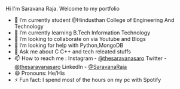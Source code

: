 Hi I'm Saravana Raja. Welcome to my portfolio

- 🔭 I’m currently student @Hindusthan College of Engineering And Technology
- 🌱 I’m currently learning B.Tech Information Technology
- 👯 I’m looking to collaborate on via Youtube and Blogs
- 🤔 I’m looking for help with Python,MongoDB
- 💬 Ask me about C C++ and tech releated stuffs
- 📫 How to reach me :  Instagram - [@thesaravanasaro](https://www.instagram.com/thesaravanasaro/)  Twitter - [@thesaravanasaro](https://mobile.twitter.com/thesaravanasaro)     LinkedIn - [@SaravanaRaja](https://www.linkedin.com/mwlite/in/saravana-raja-664ba5200)
- 😄 Pronouns: He/His
- ⚡ Fun fact: I spend most of the hours on my pc with Spotify

